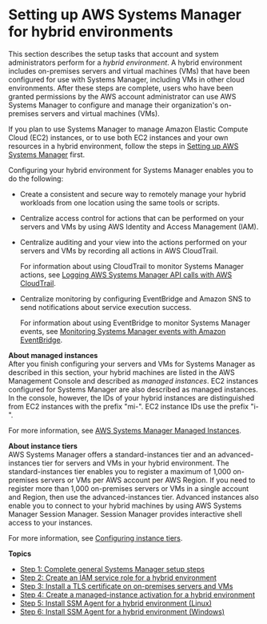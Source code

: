 # Setting up AWS Systems Manager for hybrid environments<a name="systems-manager-managedinstances"></a>

This section describes the setup tasks that account and system administrators perform for a *hybrid environment*\. A hybrid environment includes on\-premises servers and virtual machines \(VMs\) that have been configured for use with Systems Manager, including VMs in other cloud environments\. After these steps are complete, users who have been granted permissions by the AWS account administrator can use AWS Systems Manager to configure and manage their organization's on\-premises servers and virtual machines \(VMs\)\. 

If you plan to use Systems Manager to manage Amazon Elastic Compute Cloud \(EC2\) instances, or to use both EC2 instances and your own resources in a hybrid environment, follow the steps in [Setting up AWS Systems Manager](systems-manager-setting-up.md) first\. 

Configuring your hybrid environment for Systems Manager enables you to do the following: 
+ Create a consistent and secure way to remotely manage your hybrid workloads from one location using the same tools or scripts\.
+ Centralize access control for actions that can be performed on your servers and VMs by using AWS Identity and Access Management \(IAM\)\.
+ Centralize auditing and your view into the actions performed on your servers and VMs by recording all actions in AWS CloudTrail\.

  For information about using CloudTrail to monitor Systems Manager actions, see [Logging AWS Systems Manager API calls with AWS CloudTrail](monitoring-cloudtrail-logs.md)\.
+ Centralize monitoring by configuring EventBridge and Amazon SNS to send notifications about service execution success\.

  For information about using EventBridge to monitor Systems Manager events, see [Monitoring Systems Manager events with Amazon EventBridge](monitoring-eventbridge-events.md)\.

**About managed instances**  
After you finish configuring your servers and VMs for Systems Manager as described in this section, your hybrid machines are listed in the AWS Management Console and described as *managed instances*\. EC2 instances configured for Systems Manager are also described as managed instances\. In the console, however, the IDs of your hybrid instances are distinguished from EC2 instances with the prefix "mi\-"\. EC2 instance IDs use the prefix "i\-"\.

For more information, see [AWS Systems Manager Managed Instances](managed_instances.md)\.

**About instance tiers**  
AWS Systems Manager offers a standard\-instances tier and an advanced\-instances tier for servers and VMs in your hybrid environment\. The standard\-instances tier enables you to register a maximum of 1,000 on\-premises servers or VMs per AWS account per AWS Region\. If you need to register more than 1,000 on\-premises servers or VMs in a single account and Region, then use the advanced\-instances tier\. Advanced instances also enable you to connect to your hybrid machines by using AWS Systems Manager Session Manager\. Session Manager provides interactive shell access to your instances\.

For more information, see [Configuring instance tiers](systems-manager-managed-instances-tiers.md)\.

**Topics**
+ [Step 1: Complete general Systems Manager setup steps](hybrid-setup-general.md)
+ [Step 2: Create an IAM service role for a hybrid environment](sysman-service-role.md)
+ [Step 3: Install a TLS certificate on on\-premises servers and VMs](hybrid-tls-certificate.md)
+ [Step 4: Create a managed\-instance activation for a hybrid environment](sysman-managed-instance-activation.md)
+ [Step 5: Install SSM Agent for a hybrid environment \(Linux\)](sysman-install-managed-linux.md)
+ [Step 6: Install SSM Agent for a hybrid environment \(Windows\)](sysman-install-managed-win.md)